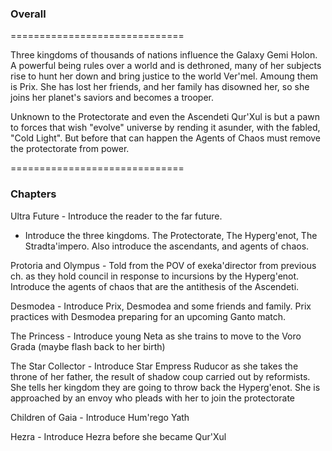 ### Overall

==============================

Three kingdoms of thousands of nations influence the Galaxy Gemi Holon. A powerful being rules over a world and is dethroned, many of her subjects rise to hunt her down and bring justice to the world Ver'mel. Amoung them is Prix. She has lost her friends, and her family has disowned her, so she joins her planet's saviors and becomes a trooper.

Unknown to the Protectorate and even the Ascendeti Qur'Xul is but a pawn to forces that wish "evolve" universe by rending it asunder, with the fabled, "Cold Light". But before that can happen the Agents of Chaos must remove the protectorate from power.


==============================


### Chapters

Ultra Future - Introduce the reader to the far future.
  - Introduce the three kingdoms. The Protectorate, The Hyperg'enot, The Stradta'impero. Also introduce the ascendants, and agents of chaos.

Protoria and Olympus - Told from the POV of exeka'director from previous ch. as they hold council in response to incursions by the Hyperg'enot. Introduce the agents of chaos that are the antithesis of the Ascendeti.

Desmodea - Introduce Prix, Desmodea and some friends and family. Prix practices with Desmodea preparing for an upcoming Ganto match.

The Princess - Introduce young Neta as she trains to move to the Voro Grada (maybe flash back to her birth)

The Star Collector - Introduce Star Empress Ruducor as she takes the throne of her father, the result of shadow coup carried out by reformists.
                     She tells her kingdom they are going to throw back the Hyperg'enot. She is approached by an envoy who pleads with her to join the protectorate

Children of Gaia - Introduce Hum'rego Yath

Hezra - Introduce Hezra before she became Qur'Xul
